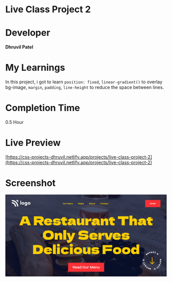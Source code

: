 # Live Class Project 2

# Developer
**Dhruvil Patel**

# My Learnings
In this project, i got to learn `position: fixed`, `linear-gradient()` to overlay bg-image, `margin`, `padding`, `line-height` to reduce the space between lines. 

# Completion Time
0.5 Hour

# Live Preview
[https://css-projects-dhruvil.netlify.app/projects/live-class-project-2](https://css-projects-dhruvil.netlify.app/projects/live-class-project-2)

# Screenshot
![image](./result2.png)
